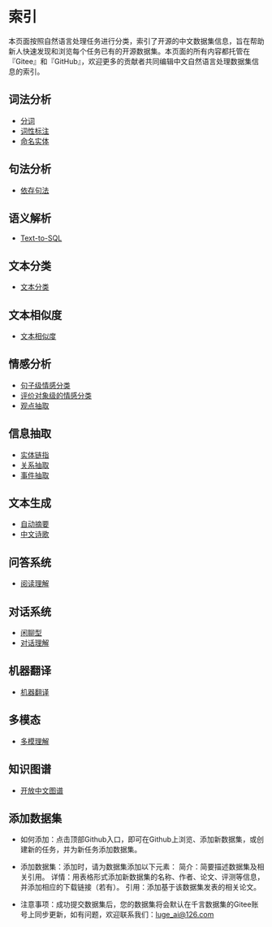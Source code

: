&nbsp;
# 索引

本页面按照自然语言处理任务进行分类，索引了开源的中文数据集信息，旨在帮助新人快速发现和浏览每个任务已有的开源数据集。本页面的所有内容都托管在『Gitee』和『GitHub』，欢迎更多的贡献者共同编辑中文自然语言处理数据集信息的索引。

## 词法分析
- [分词](lexical-analysis/word-segment.md)
- [词性标注](lexical-analysis/part-of-speech-tagging.md)
- [命名实体](lexical-analysis/name-entity-recognition.md)

## 句法分析
- [依存句法](dependency-parsing/dependency-parsing.md)

## 语义解析
- [Text-to-SQL](semantic-parsing/semantic-parsing.md)


## 文本分类
- [文本分类](text-classification/text-classification.md)

## 文本相似度
- [文本相似度](text-similarity/text-similarity.md)

## 情感分析
- [句子级情感分类](sentiment-analysis/sentiment-classification.md)
- [评价对象级的情感分类](sentiment-analysis/aspect-level-sentiment-classification.md)
- [观点抽取](sentiment-analysis/opinion-role-labeling.md)

## 信息抽取
- [实体链指](information-extraction/entity_linking.md)
- [关系抽取](information-extraction/relation-extraction.md)
- [事件抽取](information-extraction/event-extraction.md)

## 文本生成
- [自动摘要](text-generation/automatic-summarization.md)
- [中文诗歌](text-generation/chinese-poetry.md)

## 问答系统
- [阅读理解](question-answering/mrc.md)

## 对话系统
- [闲聊型](dialog/open-domain-dialog.md)
- [对话理解](dialog/task-based/spoken-language-understanding.md)

## 机器翻译
- [机器翻译](machine-translation/machine-translation.md)

## 多模态
- [多模理解](multimodal/multimodal.md)

## 知识图谱
- [开放中文图谱](knowledge-graph/open-knowledge-graph.md)

## 添加数据集
- 如何添加：点击顶部Github入口，即可在Github上浏览、添加新数据集，或创建新的任务，并为新任务添加数据集。

- 添加数据集：添加时，请为数据集添加以下元素：
简介：简要描述数据集及相关引用。
详情：用表格形式添加新数据集的名称、作者、论文、评测等信息，并添加相应的下载链接（若有）。
引用：添加基于该数据集发表的相关论文。

- 注意事项：成功提交数据集后，您的数据集将会默认在千言数据集的Gitee账号上同步更新，如有问题，欢迎联系我们：luge_ai@126.com
